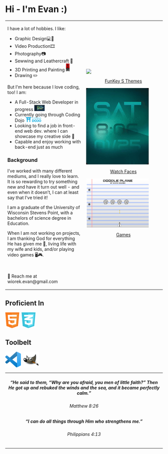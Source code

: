 <!--

-->

#  Hi - I'm Evan :)


<table>
    <td style="width:50%">
        <body>
            <p> I have a lot of hobbies. I like:</p>
                <ul>
                    <li>Graphic Design💻🎨</li>
                    <li>Video Production🎞️</li>
                    <li>Photography📷</li>
                    <li>Sewwing and Leathercraft 🧵</li>
                    <li>3D Printing and Painting  <img src="./Assets/3d2.png" alt="3D Printing" height=25px/></li>
                    <li>Drawing ✏️</li>
                </ul>
            <p>But I'm here because I love coding, too! I am:</p>
            <ul>
                <li>A Full-Stack Web Developer in progress   <img src="./Assets/coding4.gif" alt="coding icon" height=20px/></li>
                <li>Currently going through Coding Dojo  <a href="https://www.codingdojo.com/online-coding-bootcamp-full-time" target="_blank"><img src="./Assets/cd3.png" alt="Coding Dojo" height=15px/></a></li>
                <li>Looking to find a job in front-end web dev. where I can showcase my creative side 👔</li>
                <li>Capable and enjoy working with back-end just as much</li>
            </ul>           
            <h3>Background</h3>
            <p>I’ve worked with many different mediums, and I really love to learn. It is so rewarding to try something new and have it turn out well -  and even when it doesn’t, I can at least say that I’ve tried it!</p>

<p>I am a graduate of the University of Wisconsin Stevens Point, with a bachelors of science degree in Education.</p>

<p>When I am not working on projects, I am thanking God for everything He has given me 🙏, living life with my wife and kids, and/or playing video games 🖥️🎮.</p>
            <br>
            <p>📧 Reach me at wiorek.evan@gmail.com</p>
<td style="width:50%">
            <div>
            <img src=./Assets/FunKeyS.gif style="width:200px" align="center"><br>
            <a href="https://github.com/EvanWiorek/EvanWiorek/tree/main/FunKeySThemes" align="center"><p align="center">FunKey S Themes</p></a>
            <img src=./Assets/Watch.gif style="width:200px" align="center"><br>
            <a href="https://www.evanwiorek.com"><p align="center">Watch Faces</p></a>
            <img src=./Assets/DoodlePlane.PNG style="width:200px" align="center"><br>
            <a href="https://github.com/EvanWiorek/Bootcamp-Projects/tree/main/Games"><p align="center">Games</p></a>
            </div>
    </td>
</body>
</table>

<h2>Proficient In</h2>

<img src=./Assets/languages/html.png alt="HTML" height=50px/>&nbsp;&nbsp;<img src="./Assets/languages/css.png" alt="CSS" height=50px/>
<!-- need to add javascript, python, GIT, terminal,
APIS
AJAX
CSS
Bootstrap
jQuery-->

<h2>Toolbelt</h2>

<img src=./Assets/toolbelt/vs.png alt="Visual Studio" height=50px/>&nbsp;&nbsp;<img src="./Assets/toolbelt/gimp.png" alt="GIMP" height=50px/>
<table>
    <td style="width:50%">
  <h5 align="center"><i>“He said to them, “Why are you afraid, you men of little faith?” Then He got up and rebuked the winds and the sea, and it became perfectly calm.” </i> </h5>
        <h6 align="center">Matthew 8:26</h6>
        <p></p>
        <h5 align="center"><i>“I can do all things through Him who strengthens me.”</i></h5>

  <h6 align="center">Philippians 4:13</h6>
    </td>
    </table>



